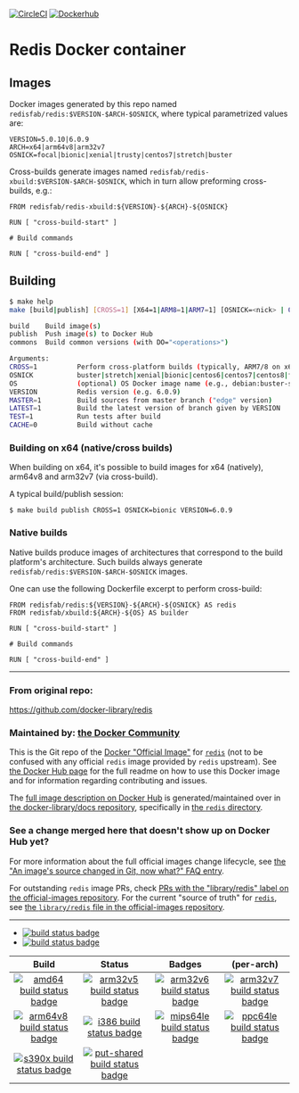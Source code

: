 [![CircleCI](https://circleci.com/gh/RedisLabsModules/redis-docker/tree/master.svg?style=svg)](https://circleci.com/gh/RedisLabsModules/redis-docker/tree/master)
[![Dockerhub](https://img.shields.io/badge/dockerhub-tags-blue)](https://hub.docker.com/r/redisfab/redis/tags/) 

# Redis Docker container

## Images
Docker images generated by this repo named `redisfab/redis:$VERSION-$ARCH-$OSNICK`, where typical parametrized values are:
```
VERSION=5.0.10|6.0.9
ARCH=x64|arm64v8|arm32v7
OSNICK=focal|bionic|xenial|trusty|centos7|stretch|buster
```
Cross-builds generate images named `redisfab/redis-xbuild:$VERSION-$ARCH-$OSNICK`, which in turn allow preforming cross-builds, e.g.:
```
FROM redisfab/redis-xbuild:${VERSION}-${ARCH}-${OSNICK}

RUN [ "cross-build-start" ]

# Build commands

RUN [ "cross-build-end" ]
```

## Building

```sh
$ make help
make [build|publish] [CROSS=1] [X64=1|ARM8=1|ARM7=1] [OSNICK=<nick> | OS=<os>] [VERSION=<ver>] [ARGS...]

build    Build image(s)
publish  Push image(s) to Docker Hub
commons  Build common versions (with DO="<operations>")

Arguments:
CROSS=1          Perform cross-platform builds (typically, ARM7/8 on x64)
OSNICK           buster|stretch|xenial|bionic|centos6|centos7|centos8|fedora30
OS               (optional) OS Docker image name (e.g., debian:buster-slim)
VERSION          Redis version (e.g. 6.0.9)
MASTER=1         Build sources from master branch ("edge" version)
LATEST=1         Build the latest version of branch given by VERSION
TEST=1           Run tests after build
CACHE=0          Build without cache
```
### Building on x64 (native/cross builds)
When building on x64, it's possible to build images for x64 (natively), arm64v8 and arm32v7 (via cross-build).

A typical build/publish session:

```
$ make build publish CROSS=1 OSNICK=bionic VERSION=6.0.9
```

### Native builds

Native builds produce images of architectures that correspond to the build platform's architecture. Such builds always generate `redisfab/redis:$VERSION-$ARCH-$OSNICK` images.

One can use the following Dockerfile excerpt to perform cross-build:

```
FROM redisfab/redis:${VERSION}-${ARCH}-${OSNICK} AS redis
FROM redisfab/xbuild:${ARCH}-${OS} AS builder

RUN [ "cross-build-start" ]

# Build commands

RUN [ "cross-build-end" ] 
```





------
### From original repo:

https://github.com/docker-library/redis

### Maintained by: [the Docker Community](https://github.com/docker-library/redis)

This is the Git repo of the [Docker "Official Image"](https://github.com/docker-library/official-images#what-are-official-images) for [`redis`](https://hub.docker.com/_/redis/) (not to be confused with any official `redis` image provided by `redis` upstream). See [the Docker Hub page](https://hub.docker.com/_/redis/) for the full readme on how to use this Docker image and for information regarding contributing and issues.

The [full image description on Docker Hub](https://hub.docker.com/_/redis/) is generated/maintained over in [the docker-library/docs repository](https://github.com/docker-library/docs), specifically in [the `redis` directory](https://github.com/docker-library/docs/tree/master/redis).

### See a change merged here that doesn't show up on Docker Hub yet?

For more information about the full official images change lifecycle, see [the "An image's source changed in Git, now what?" FAQ entry](https://github.com/docker-library/faq#an-images-source-changed-in-git-now-what).

For outstanding `redis` image PRs, check [PRs with the "library/redis" label on the official-images repository](https://github.com/docker-library/official-images/labels/library%2Fredis). For the current "source of truth" for [`redis`](https://hub.docker.com/_/redis/), see [the `library/redis` file in the official-images repository](https://github.com/docker-library/official-images/blob/master/library/redis).

---

-	[![build status badge](https://img.shields.io/github/workflow/status/docker-library/redis/GitHub%20CI/master?label=GitHub%20CI)](https://github.com/docker-library/redis/actions?query=workflow%3A%22GitHub+CI%22+branch%3Amaster)
-	[![build status badge](https://img.shields.io/jenkins/s/https/doi-janky.infosiftr.net/job/update.sh/job/redis.svg?label=Automated%20update.sh)](https://doi-janky.infosiftr.net/job/update.sh/job/redis/)

| Build | Status | Badges | (per-arch) |
|:-:|:-:|:-:|:-:|
| [![amd64 build status badge](https://img.shields.io/jenkins/s/https/doi-janky.infosiftr.net/job/multiarch/job/amd64/job/redis.svg?label=amd64)](https://doi-janky.infosiftr.net/job/multiarch/job/amd64/job/redis/) | [![arm32v5 build status badge](https://img.shields.io/jenkins/s/https/doi-janky.infosiftr.net/job/multiarch/job/arm32v5/job/redis.svg?label=arm32v5)](https://doi-janky.infosiftr.net/job/multiarch/job/arm32v5/job/redis/) | [![arm32v6 build status badge](https://img.shields.io/jenkins/s/https/doi-janky.infosiftr.net/job/multiarch/job/arm32v6/job/redis.svg?label=arm32v6)](https://doi-janky.infosiftr.net/job/multiarch/job/arm32v6/job/redis/) | [![arm32v7 build status badge](https://img.shields.io/jenkins/s/https/doi-janky.infosiftr.net/job/multiarch/job/arm32v7/job/redis.svg?label=arm32v7)](https://doi-janky.infosiftr.net/job/multiarch/job/arm32v7/job/redis/) |
| [![arm64v8 build status badge](https://img.shields.io/jenkins/s/https/doi-janky.infosiftr.net/job/multiarch/job/arm64v8/job/redis.svg?label=arm64v8)](https://doi-janky.infosiftr.net/job/multiarch/job/arm64v8/job/redis/) | [![i386 build status badge](https://img.shields.io/jenkins/s/https/doi-janky.infosiftr.net/job/multiarch/job/i386/job/redis.svg?label=i386)](https://doi-janky.infosiftr.net/job/multiarch/job/i386/job/redis/) | [![mips64le build status badge](https://img.shields.io/jenkins/s/https/doi-janky.infosiftr.net/job/multiarch/job/mips64le/job/redis.svg?label=mips64le)](https://doi-janky.infosiftr.net/job/multiarch/job/mips64le/job/redis/) | [![ppc64le build status badge](https://img.shields.io/jenkins/s/https/doi-janky.infosiftr.net/job/multiarch/job/ppc64le/job/redis.svg?label=ppc64le)](https://doi-janky.infosiftr.net/job/multiarch/job/ppc64le/job/redis/) |
| [![s390x build status badge](https://img.shields.io/jenkins/s/https/doi-janky.infosiftr.net/job/multiarch/job/s390x/job/redis.svg?label=s390x)](https://doi-janky.infosiftr.net/job/multiarch/job/s390x/job/redis/) | [![put-shared build status badge](https://img.shields.io/jenkins/s/https/doi-janky.infosiftr.net/job/put-shared/job/light/job/redis.svg?label=put-shared)](https://doi-janky.infosiftr.net/job/put-shared/job/light/job/redis/) |

<!-- THIS FILE IS GENERATED BY https://github.com/docker-library/docs/blob/master/generate-repo-stub-readme.sh -->
